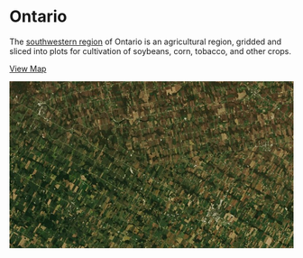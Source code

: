 # Ontario

The [southwestern region](http://en.wikipedia.org/wiki/Southwestern_Ontario) of Ontario is an agricultural region, gridded and sliced into plots for cultivation of soybeans, corn, tobacco, and other crops.

[View Map](http://a.tiles.mapbox.com/v3/colemanm.map-h3n78ecg.html#10.00/43.7734/279.1480)

![Ontario](screenshot.jpg)
